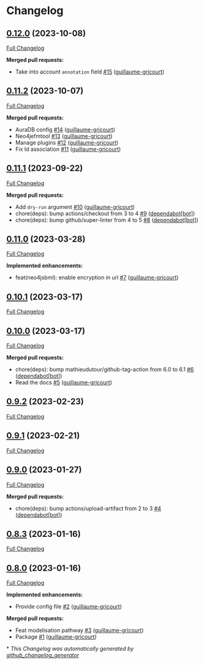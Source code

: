 # Changelog

## [0.12.0](https://github.com/brsynth/neo4jsbml/tree/0.12.0) (2023-10-08)

[Full Changelog](https://github.com/brsynth/neo4jsbml/compare/0.11.2...0.12.0)

**Merged pull requests:**

- Take into account `annotation` field [\#15](https://github.com/brsynth/neo4jsbml/pull/15) ([guillaume-gricourt](https://github.com/guillaume-gricourt))

## [0.11.2](https://github.com/brsynth/neo4jsbml/tree/0.11.2) (2023-10-07)

[Full Changelog](https://github.com/brsynth/neo4jsbml/compare/0.11.1...0.11.2)

**Merged pull requests:**

- AuraDB config [\#14](https://github.com/brsynth/neo4jsbml/pull/14) ([guillaume-gricourt](https://github.com/guillaume-gricourt))
- Neo4jefmtool [\#13](https://github.com/brsynth/neo4jsbml/pull/13) ([guillaume-gricourt](https://github.com/guillaume-gricourt))
- Manage plugins [\#12](https://github.com/brsynth/neo4jsbml/pull/12) ([guillaume-gricourt](https://github.com/guillaume-gricourt))
- Fix Id association [\#11](https://github.com/brsynth/neo4jsbml/pull/11) ([guillaume-gricourt](https://github.com/guillaume-gricourt))

## [0.11.1](https://github.com/brsynth/neo4jsbml/tree/0.11.1) (2023-09-22)

[Full Changelog](https://github.com/brsynth/neo4jsbml/compare/0.11.0...0.11.1)

**Merged pull requests:**

- Add `dry-run` argument [\#10](https://github.com/brsynth/neo4jsbml/pull/10) ([guillaume-gricourt](https://github.com/guillaume-gricourt))
- chore\(deps\): bump actions/checkout from 3 to 4 [\#9](https://github.com/brsynth/neo4jsbml/pull/9) ([dependabot[bot]](https://github.com/apps/dependabot))
- chore\(deps\): bump github/super-linter from 4 to 5 [\#8](https://github.com/brsynth/neo4jsbml/pull/8) ([dependabot[bot]](https://github.com/apps/dependabot))

## [0.11.0](https://github.com/brsynth/neo4jsbml/tree/0.11.0) (2023-03-28)

[Full Changelog](https://github.com/brsynth/neo4jsbml/compare/0.10.1...0.11.0)

**Implemented enhancements:**

- feat\(neo4jsbml\): enable encryption in url [\#7](https://github.com/brsynth/neo4jsbml/pull/7) ([guillaume-gricourt](https://github.com/guillaume-gricourt))

## [0.10.1](https://github.com/brsynth/neo4jsbml/tree/0.10.1) (2023-03-17)

[Full Changelog](https://github.com/brsynth/neo4jsbml/compare/0.10.0...0.10.1)

## [0.10.0](https://github.com/brsynth/neo4jsbml/tree/0.10.0) (2023-03-17)

[Full Changelog](https://github.com/brsynth/neo4jsbml/compare/0.9.2...0.10.0)

**Merged pull requests:**

- chore\(deps\): bump mathieudutour/github-tag-action from 6.0 to 6.1 [\#6](https://github.com/brsynth/neo4jsbml/pull/6) ([dependabot[bot]](https://github.com/apps/dependabot))
- Read the docs [\#5](https://github.com/brsynth/neo4jsbml/pull/5) ([guillaume-gricourt](https://github.com/guillaume-gricourt))

## [0.9.2](https://github.com/brsynth/neo4jsbml/tree/0.9.2) (2023-02-23)

[Full Changelog](https://github.com/brsynth/neo4jsbml/compare/0.9.1...0.9.2)

## [0.9.1](https://github.com/brsynth/neo4jsbml/tree/0.9.1) (2023-02-21)

[Full Changelog](https://github.com/brsynth/neo4jsbml/compare/0.9.0...0.9.1)

## [0.9.0](https://github.com/brsynth/neo4jsbml/tree/0.9.0) (2023-01-27)

[Full Changelog](https://github.com/brsynth/neo4jsbml/compare/0.8.3...0.9.0)

**Merged pull requests:**

- chore\(deps\): bump actions/upload-artifact from 2 to 3 [\#4](https://github.com/brsynth/neo4jsbml/pull/4) ([dependabot[bot]](https://github.com/apps/dependabot))

## [0.8.3](https://github.com/brsynth/neo4jsbml/tree/0.8.3) (2023-01-16)

[Full Changelog](https://github.com/brsynth/neo4jsbml/compare/0.8.0...0.8.3)

## [0.8.0](https://github.com/brsynth/neo4jsbml/tree/0.8.0) (2023-01-16)

[Full Changelog](https://github.com/brsynth/neo4jsbml/compare/710ac296807b62182b8280c407d990537bacdce7...0.8.0)

**Implemented enhancements:**

- Provide config file [\#2](https://github.com/brsynth/neo4jsbml/pull/2) ([guillaume-gricourt](https://github.com/guillaume-gricourt))

**Merged pull requests:**

- Feat modelisation pathway [\#3](https://github.com/brsynth/neo4jsbml/pull/3) ([guillaume-gricourt](https://github.com/guillaume-gricourt))
- Package [\#1](https://github.com/brsynth/neo4jsbml/pull/1) ([guillaume-gricourt](https://github.com/guillaume-gricourt))



\* *This Changelog was automatically generated by [github_changelog_generator](https://github.com/github-changelog-generator/github-changelog-generator)*
